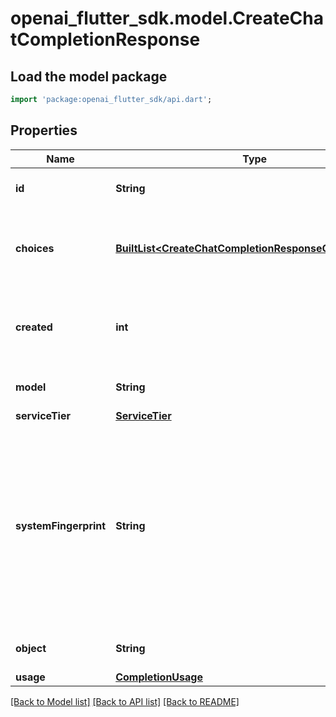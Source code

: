 # openai_flutter_sdk.model.CreateChatCompletionResponse

## Load the model package
```dart
import 'package:openai_flutter_sdk/api.dart';
```

## Properties
Name | Type | Description | Notes
------------ | ------------- | ------------- | -------------
**id** | **String** | A unique identifier for the chat completion. | 
**choices** | [**BuiltList&lt;CreateChatCompletionResponseChoicesInner&gt;**](CreateChatCompletionResponseChoicesInner.md) | A list of chat completion choices. Can be more than one if `n` is greater than 1. | 
**created** | **int** | The Unix timestamp (in seconds) of when the chat completion was created. | 
**model** | **String** | The model used for the chat completion. | 
**serviceTier** | [**ServiceTier**](ServiceTier.md) |  | [optional] 
**systemFingerprint** | **String** | This fingerprint represents the backend configuration that the model runs with.  Can be used in conjunction with the `seed` request parameter to understand when backend changes have been made that might impact determinism.  | [optional] 
**object** | **String** | The object type, which is always `chat.completion`. | 
**usage** | [**CompletionUsage**](CompletionUsage.md) |  | [optional] 

[[Back to Model list]](../README.md#documentation-for-models) [[Back to API list]](../README.md#documentation-for-api-endpoints) [[Back to README]](../README.md)


